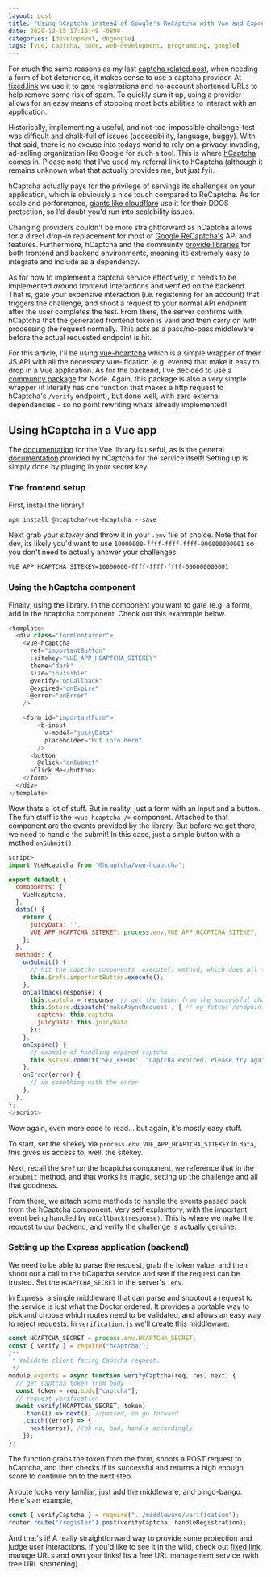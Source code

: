 ```yaml
---
layout: post
title: "Using hCaptcha instead of Google's ReCaptcha with Vue and Express"
date: 2020-12-15 17:10:48 -0800
categories: [development, degoogle]
tags: [vue, captcha, node, web-development, programming, google]
---
```


For much the same reasons as my last [captcha related post](/development/opinion/2020/03/06/google-captcha-express-js.html), when needing a form of bot deterrence, it makes sense to use a captcha provider. At [fixed.link](https://fixed.link) we use it to gate registrations and no-account shortened URLs to help remove some risk of spam. To quickly sum it up, using a provider allows for an easy means of stopping most bots abilities to interact with an application.

Historically, implementing a useful, and not-too-impossible challenge-test was difficult and chalk-full of issues (accessibility, language, buggy). With that said, there is no excuse into todays world to rely on a privacy-invading, ad-selling organization like Google for such a tool. This is where [hCaptcha](https://hCaptcha.com/?r=1d541b532693) comes in. Please note that I've used my referral link to hCaptcha (although it remains unknown what that actually provides me, but just fyi).

hCaptcha actually pays for the privilege of servings its challenges on your application, which is obviously a nice touch compared to ReCaptcha. As for scale and performance, [giants like cloudflare](https://blog.cloudflare.com/moving-from-recaptcha-to-hcaptcha/) use it for their DDOS protection, so I'd doubt you'd run into scalability issues.

Changing providers couldn't be more straightforward as hCaptcha allows for a direct drop-in replacement for most of [Google ReCaptcha's](https://developers.google.com/recaptcha/) API and features. Furthermore, hCaptcha and the community [provide libraries](https://github.com/hCaptcha) for both frontend and backend environments, meaning its extremely easy to integrate and include as a dependency.

As for how to implement a captcha service effectively, it needs to be implemented _around_ frontend interactions and verified on the backend. That is, gate your expensive interaction (i.e. registering for an account) that triggers the challenge, and shoot a request to your normal API endpoint after the user completes the test. From there, the server confirms with hCaptcha that the generated frontend token is valid and then carry on with processing the request normally. This acts as a pass/no-pass middleware before the actual requested endpoint is hit.

For this article, I'll be using [vue-hcaptcha](https://github.com/hCaptcha/vue-hcaptcha) which is a simple wrapper of their JS API with all the necessary vue-ification (e.g. events) that make it easy to drop in a Vue application. As for the backend, I've decided to use a [community package](https://github.com/vastus/node-hcaptcha) for Node. Again, this package is also a very simple wrapper (it literally has one function that makes a http request to hCaptcha's `/verify` endpoint), but done well, with zero external dependancies - so no point rewriting whats already implemented!

## Using hCaptcha in a Vue app

The [documentation](https://github.com/hCaptcha/vue-hcaptcha) for the Vue library is useful, as is the general [documentation](https://docs.hcaptcha.com/) provided by hCaptcha for the service itself! Setting up is simply done by pluging in your secret key

### The frontend setup

First, install the library!

`npm install @hcaptcha/vue-hcaptcha --save`

Next grab your _sitekey_ and throw it in your `.env` file of choice. Note that for dev, its likely you'd want to use `10000000-ffff-ffff-ffff-000000000001` so you don't need to actually answer your challenges.

```env
VUE_APP_HCAPTCHA_SITEKEY=10000000-ffff-ffff-ffff-000000000001
```

### Using the hCaptcha component

Finally, using the library. In the component you want to gate (e.g. a form), add in the hcaptcha component. Check out this exammple below.

```js
<template>
  <div class="formContainer">
    <vue-hcaptcha
      ref="importantButton"
      :sitekey="VUE_APP_HCAPTCHA_SITEKEY"
      theme="dark"
      size="invisible"
      @verify="onCallback"
      @expired="onExpire"
      @error="onError"
    />

    <form id="importantForm">
        <b-input
          v-model="juicyData"
          placeholder="Put info here"
        />
      <button
        @click="onSubmit"
      >Click Me</button>
    </form>
  </div>
</template>
```

Wow thats a lot of stuff. But in reality, just a form with an input and a button. The fun stuff is the `<vue-hcaptcha />` component. Attached to that component are the events provided by the library. But before we get there, we need to handle the submit! In this case, just a simple button with a method `onSubmit()`.

```js
script>
import VueHcaptcha from '@hcaptcha/vue-hcaptcha';

export default {
  components: {
    VueHcaptcha,
  },
  data() {
    return {
      juicyData: '',
      VUE_APP_HCAPTCHA_SITEKEY: process.env.VUE_APP_HCAPTCHA_SITEKEY,
    };
  },
  methods: {
    onSubmit() {
      // hit the captcha components .execute() method, which does all the heavy lifting
      this.$refs.importantButton.execute();
    },
    onCallback(response) {
      this.captcha = response; // get the token from the successful challenge
      this.$store.dispatch('makeAsyncRequest', { // eg fetch(`/endpoint`, {payload})
        captcha: this.captcha,
        juicyData: this.juicyData
      });
    },
    onExpire() {
      // example of handling expired captcha
      this.$store.commit('SET_ERROR', 'Captcha expired. Please try again.');
    },
    onError(error) {
      // do something with the error
    },
  },
};
</script>
```

Wow again, even more code to read... but again, it's mostly easy stuff.

To start, set the sitekey via `process.env.VUE_APP_HCAPTCHA_SITEKEY` in `data`, this gives us access to, well, the sitekey.

Next, recall the `$ref` on the hcaptcha component, we reference that in the `onSubmit` method, and that works its magic, setting up the challenge and all that goodness.

From there, we attach some methods to handle the events passed back from the hCaptcha component. Very self explaintory, with the important event being handled by `onCallback(response)`. This is where we make the request to our backend, and verify the challenge is actually genuine.

### Setting up the Express application (backend)

We need to be able to parse the request, grab the token value, and then shoot out a call to the hCaptcha service and see if the request can be trusted. Set the `HCAPTCHA_SECRET` in the server's `.env`.

In Express, a simple middleware that can parse and shootout a request to the service is just what the Doctor ordered. It provides a portable way to pick and choose which routes need to be validated, and allows an easy way to reject requests. In `verification.js` we'll create this middleware.

```javascript
const HCAPTCHA_SECRET = process.env.HCAPTCHA_SECRET;
const { verify } = require("hcaptcha");
/**
 * Validate client facing Captcha request.
 */
module.exports = async function verifyCaptcha(req, res, next) {
  // get captcha token from body
  const token = req.body["captcha"];
  // request verification
  await verify(HCAPTCHA_SECRET, token)
    .then(() => next()) //passed, so go forward
    .catch((error) => {
      next(error); //oh no, bad, handle accordingly
    });
};
```

The function grabs the token from the form, shoots a POST request to hCaptcha, and then checks if its successful and returns a high enough score to continue on to the next step.

A route looks very familiar, just add the middleware, and bingo-bango. Here's an example,

```js
const { verifyCaptcha } = require("../middleware/verification");
router.route("/register").post(verifyCaptcha, handleRegistration);
```

And that's it! A really straightforward way to provide some protection and judge user interactions. If you'd like to see it in the wild, check out [fixed.link](https://fixed.link), manage URLs and own your links! Its a free URL management service (with free URL shortening).
